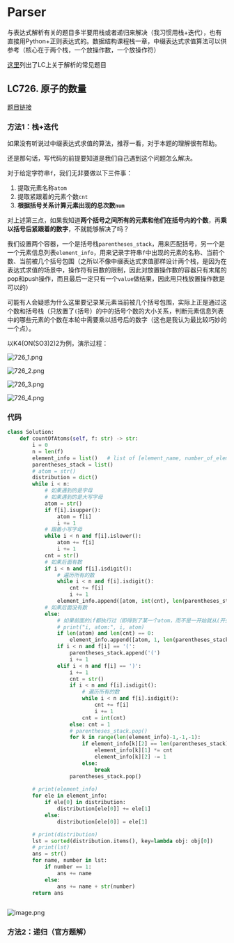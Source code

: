 # Parser

与表达式解析有关的题目多半要用栈或者递归来解决（我习惯用栈+迭代），也有直接用Python+正则表达式的。数据结构课程栈一章，中缀表达式求值算法可以供参考（核心在于两个栈，一个放操作数，一个放操作符）

[这里](https://leetcode-cn.com/problems/number-of-atoms/solution/python-di-gui-xia-jiang-fen-xi-by-mbinary/)列出了LC上关于解析的常见题目

## LC726. 原子的数量

[题目链接](https://leetcode-cn.com/problems/number-of-atoms/)

### 方法1：栈+迭代
如果没有听说过中缀表达式求值的算法，推荐一看，对于本题的理解很有帮助。

还是那句话，写代码的前提要知道是我们自己遇到这个问题怎么解决。

对于给定字符串``f``，我们无非要做以下三件事：

1. 提取元素名称``atom``
2. 提取紧跟着的元素个数``cnt``
3. **根据括号关系计算元素出现的总次数``num``**

对上述第三点，如果我知道**两个括号之间所有的元素和他们在括号内的个数**，再**乘以括号后紧跟着的数字**，不就能够解决了吗？

我们设置两个容器，一个是括号栈``parentheses_stack``，用来匹配括号，另一个是一个元素信息列表``element_info``，用来记录字符串``f``中出现的元素的名称、当前个数、当前被几个括号包围（之所以不像中缀表达式求值那样设计两个栈，是因为在表达式求值的场景中，操作符有目数的限制，因此对放置操作数的容器只有末尾的pop和push操作，而且最后一定只有一个``value``做结果，因此用只栈放置操作数是可以的）

可能有人会疑惑为什么这里要记录某元素当前被几个括号包围，实际上正是通过这个数和括号栈（只放置了``(``括号）的中的括号个数的大小关系，判断元素信息列表中的哪些元素的个数在本轮中需要乘以括号后的数字（这也是我认为最比较巧妙的一个点）。

以K4(ON(SO3)2)2为例，演示过程：

![726_1.png](https://i.loli.net/2020/06/15/8jdrpYJQZTFaLW6.png)

![726_2.png](https://i.loli.net/2020/06/15/xJpa5u7YNw2hoOv.png)

![726_3.png](https://i.loli.net/2020/06/15/q84lJBPszdLrfyG.png)

![726_4.png](https://i.loli.net/2020/06/15/eocvPaz7ndkwJHb.png)

### 代码

```python
class Solution:
    def countOfAtoms(self, f: str) -> str:
        i = 0
        n = len(f)
        element_info = list()   # list of [element_name, number_of_element, number_of_parentheses]
        parentheses_stack = list()
        # atom = str()
        distribution = dict()
        while i < n:
            # 如果遇到的是字母
            # 如果遇到的是大写字母
            atom = str()
            if f[i].isupper():
                atom = f[i]
                i += 1
            # 跟着小写字母
            while i < n and f[i].islower():
                atom += f[i]
                i += 1
            cnt = str()
            # 如果后面有数
            if i < n and f[i].isdigit():
                # 遍历所有的数
                while i < n and f[i].isdigit():
                    cnt += f[i]
                    i += 1
                element_info.append([atom, int(cnt), len(parentheses_stack)])
            # 如果后面没有数
            else:
                # 如果前面的if都执行过（即得到了某一个atom，而不是一开始就从(开头）
                # print("i, atom:", i, atom)
                if len(atom) and len(cnt) == 0:
                    element_info.append([atom, 1, len(parentheses_stack)])
                if i < n and f[i] == '(':
                    parentheses_stack.append('(')
                    i += 1
                elif i < n and f[i] == ')':
                    i += 1
                    cnt = str()
                    if i < n and f[i].isdigit():
                        # 遍历所有的数
                        while i < n and f[i].isdigit():
                            cnt += f[i]
                            i += 1
                        cnt = int(cnt)
                    else: cnt = 1
                    # parentheses_stack.pop()
                    for k in range(len(element_info)-1,-1,-1):
                        if element_info[k][2] == len(parentheses_stack):
                            element_info[k][1] *= cnt
                            element_info[k][2] -= 1
                        else:
                            break
                    parentheses_stack.pop()
        
        # print(element_info)
        for ele in element_info:
            if ele[0] in distribution:
                distribution[ele[0]] += ele[1]
            else:
                distribution[ele[0]] = ele[1]

        # print(distribution)
        lst = sorted(distribution.items(), key=lambda obj: obj[0])
        # print(lst)
        ans = str()
        for name, number in lst:
            if number == 1:
                ans += name
            else:
                ans += name + str(number)
        return ans
           
```
![image.png](https://pic.leetcode-cn.com/dc8aedcff9775125fa70ebe210f00fad401c474e02091289fad9c29dd1df552c-image.png)

### 方法2：递归（官方题解）
